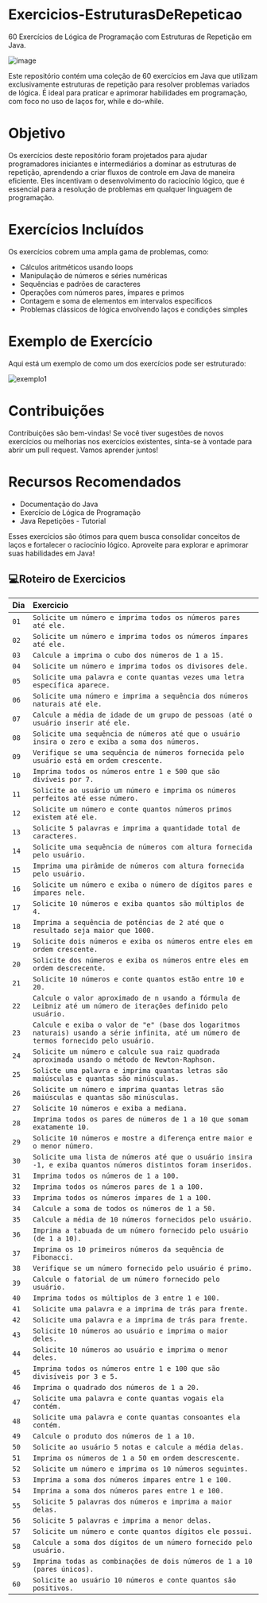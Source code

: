# Exercicios-EstruturasDeRepeticao


60 Exercícios de Lógica de Programação com Estruturas de Repetição em Java.

![image](https://github.com/user-attachments/assets/4ba416d7-58bc-4dce-ab74-38c817c09780)

Este repositório contém uma coleção de 60 exercícios em Java que utilizam exclusivamente estruturas de repetição para resolver problemas variados de lógica. É ideal para praticar e aprimorar habilidades em programação, com foco no uso de laços for, while e do-while.

# Objetivo
Os exercícios deste repositório foram projetados para ajudar programadores iniciantes e intermediários a dominar as estruturas de repetição, aprendendo a criar fluxos de controle em Java de maneira eficiente. Eles incentivam o desenvolvimento do raciocínio lógico, que é essencial para a resolução de problemas em qualquer linguagem de programação.

# Exercícios Incluídos

Os exercícios cobrem uma ampla gama de problemas, como:

- Cálculos aritméticos usando loops
- Manipulação de números e séries numéricas
- Sequências e padrões de caracteres
- Operações com números pares, ímpares e primos
- Contagem e soma de elementos em intervalos específicos
- Problemas clássicos de lógica envolvendo laços e condições simples

# Exemplo de Exercício
Aqui está um exemplo de como um dos exercícios pode ser estruturado:


![exemplo1](https://github.com/user-attachments/assets/a92b917d-2c56-43c4-85f5-abbcb0e10500)



# Contribuições
Contribuições são bem-vindas! Se você tiver sugestões de novos exercícios ou melhorias nos exercícios existentes, sinta-se à vontade para abrir um pull request. Vamos aprender juntos!

# Recursos Recomendados
- Documentação do Java
- Exercício de Lógica de Programação
- Java Repetições - Tutorial

Esses exercícios são ótimos para quem busca consolidar conceitos de laços e fortalecer o raciocínio lógico. Aproveite para explorar e aprimorar suas habilidades em Java!


## 💻Roteiro de Exercicios
| Dia  | Exercicio       |
| :---------------- | :--------- | 
| `01` | `Solicite um número e imprima todos os números pares até ele.` |
| `02` | `Solicite um número e imprima todos os números ímpares até ele.` | 
| `03` | `Calcule a imprima o cubo dos números de 1 a 15.` |
| `04` | `Solicite um número e imprima todos os divisores dele.` |
| `05` | `Solicite uma palavra e conte quantas vezes uma letra específica aparece.` |
| `06` | `Solicite uma número e imprima a sequência dos números naturais até ele.` |
| `07` | `Calcule a média de idade de um grupo de pessoas (até o usuário inserir até ele.` |
| `08` | `Solicite uma sequência de números até que o usuário insira o zero e exiba a soma dos números.` |
| `09` | `Verifique se uma sequência de números fornecida pelo usuário está em ordem crescente.` |
| `10` | `Imprima todos os números entre 1 e 500 que são divíveis por 7.` |
| `11` | `Solicite ao usuário um número e imprima os números perfeitos até esse número.` |
| `12` | `Solicite um número e conte quantos números primos existem até ele.` |
| `13` | `Solicite 5 palavras e imprima a quantidade total de caracteres.` |
| `14` | `Solicite uma sequência de números com altura fornecida pelo usuário.` |
| `15` | `Imprima uma pirâmide de números com altura fornecida pelo usuário.` |
| `16` | `Solicite um número e exiba o número de dígitos pares e ímpares nele.` |
| `17` | `Solicite 10 números e exiba quantos são múltiplos de 4.` |
| `18` | `Imprima a sequência de potências de 2 até que o resultado seja maior que 1000.` |
| `19` | `Solicite dois números e exiba os números entre eles em ordem crescente.` |
| `20` | `Solicite dos números e exiba os números entre eles em ordem descrecente.` |
| `21` | `Solicite 10 números e conte quantos estão entre 10 e 20.` |
| `22` | `Calcule o valor aproximado de n usando a fórmula de Leibniz até um número de iterações definido pelo usuário.` |
| `23` | `Calcule e exiba o valor de "e" (base dos logaritmos naturais) usando a série infinita, até um número de termos fornecido pelo usuário.` |
| `24` | `Solicite um número e calcule sua raiz quadrada aproximada usando o método de Newton-Raphson.` |
| `25` | `Solicte uma palavra e imprima quantas letras são maiúsculas e quantas são minúsculas.` |
| `26` | `Solicite um número e imprima quantas letras são maiúsculas e quantas são minúsculas.` |
| `27` | `Solicite 10 números e exiba a mediana.` |
| `28` | `Imprima todos os pares de números de 1 a 10 que somam exatamente 10.` |
| `29` | `Solicite 10 números e mostre a diferença entre maior e o menor número.` |
| `30` | `Solicite uma lista de números até que o usuário insira -1, e exiba quantos números distintos foram inseridos.` |
| `31` | `Imprima todos os números de 1 a 100.` |
| `32` | `Imprima todos os números pares de 1 a 100.` |
| `33` | `Imprima todos os números ímpares de 1 a 100.` |
| `34` | `Calcule a soma de todos os números de 1 a 50.` |
| `35` | `Calcule a média de 10 números fornecidos pelo usuário.` |
| `36` | `Imprima a tabuada de um número fornecido pelo usuário (de 1 a 10).` |
| `37` | `Imprima os 10 primeiros números da sequência de Fibonacci.` |
| `38` | `Verifique se um número fornecido pelo usuário é primo.` |
| `39` | `Calcule o fatorial de um número fornecido pelo usuário.` |
| `40` | `Imprima todos os múltiplos de 3 entre 1 e 100.` |
| `41` | `Solicite uma palavra e a imprima de trás para frente.` |
| `42` | `Solicite uma palavra e a imprima de trás para frente.` |
| `43` | `Solicite 10 números ao usuário e imprima o maior deles.` |
| `44` | `Solicite 10 números ao usuário e imprima o menor deles.` |
| `45` | `Imprima todos os números entre 1 e 100 que são divisíveis por 3 e 5.` |
| `46` | `Imprima o quadrado dos números de 1 a 20.` |
| `47` | `Solicite uma palavra e conte quantas vogais ela contém.` |
| `48` | `Solicite uma palavra e conte quantas consoantes ela contém.` |
| `49` | `Calcule o produto dos números de 1 a 10.` |
| `50` | `Solicite ao usuário 5 notas e calcule a média delas.` |
| `51` | `Imprima os números de 1 a 50 em ordem descrescente.` |
| `52` | `Solicite um número e imprima os 10 números seguintes.` |
| `53` | `Imprima a soma dos números ímpares entre 1 e 100.` |
| `54` | `Imprima a soma dos números pares entre 1 e 100.` |
| `55` | `Solicite 5 palavras dos números e imprima a maior delas.` |
| `56` | `Solicite 5 palavras e imprima a menor delas.` |
| `57` | `Solicite um número e conte quantos dígitos ele possui.` |
| `58` | `Calcule a soma dos dígitos de um número fornecido pelo usuário.` |
| `59` | `Imprima todas as combinações de dois números de 1 a 10 (pares únicos).` |
| `60` | `Solicite ao usuário 10 números e conte quantos são positivos.` |










